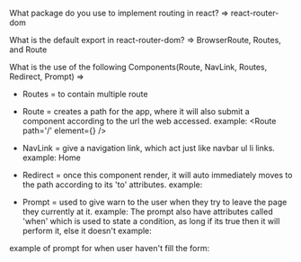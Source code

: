 What package do you use to implement routing in react? =>
react-router-dom

What is the default export in react-router-dom? =>
BrowserRoute, Routes, and Route

What is the use of the following Components(Route, NavLink, Routes, Redirect, Prompt) =>
- Routes = to contain multiple route
- Route = creates a path for the app, where it will also submit a component according to the url the web accessed. 
example: <Route path='/' element={<Home/>} />

- NavLink = give a navigation link, which act just like navbar ul li links. example: <NavLink to='/'>Home</NavLink>
- Redirect = once this component render, it will auto immediately moves to the path according to its 'to' attributes. example: <Redirect to="/"/>
- Prompt = used to give warn to the user when they try to leave the page they currently at it. 
example: <Prompt message='Are you sure you want to leave?' />
The prompt also have attributes called 'when' which is used to state a condition, as long if its true then it will perform it, else it doesn't
example: <Prompt when={hasUnsavedChanges} message="Are you sure you want to leave without saving?" />

example of prompt for when user haven't fill the form:


